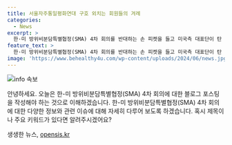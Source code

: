 ```yaml
---
title: 서울자주통일평화연대 구호 외치는 회원들의 겨례
categories:
  - News
excerpt: >
  한·미 방위비분담특별협정(SMA) 4차 회의를 반대하는 손 피켓을 들고 미국측 대표단이 탄 버스를 향해 구호를 외치는 모습이 서울에서 담겨, 관심을 끌고 있다.
feature_text: >
  한·미 방위비분담특별협정(SMA) 4차 회의를 반대하는 손 피켓을 들고 미국측 대표단이 탄 버스를 향해 구호를 외치는 모습이 서울에서 담겨, 관심을 끌고 있다.
image: 'https://www.behealthy4u.com/wp-content/uploads/2024/06/news.jpg'
---
```


<p><img src="https://www.behealthy4u.com/wp-content/uploads/2024/06/news.jpg" alt="info 속보" /></p>

<p>안녕하세요. 오늘은 한-미 방위비분담특별협정(SMA) 4차 회의에 대한 블로그 포스팅을 작성해야 하는 것으로 이해하겠습니다. 한-미 방위비분담특별협정(SMA) 4차 회의에 대한 다양한 정보와 관련 이슈에 대해 자세히 다루어 보도록 하겠습니다. 혹시 제목이나 주요 키워드가 있다면 알려주시겠어요?</p>
생생한 뉴스, <a href="https://opensis.kr" rel="dofollow">opensis.kr</a>


